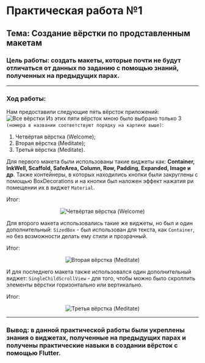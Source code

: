 # Практическая работа №1
## Тема: Создание вёрстки по продставленным макетам

### Цель работы: создать макеты, которые почти не будут отличаться от данных по заданию с помощью знаний, полученных на предыдущих парах.
____
### Ход работы:
Нам предоставили следующие пять вёрсток приложений:
![Все вёрстки](/project_photos/all.png "Все вёрстки")
Из этих пяти вёрсток мною было выбрано только 3 `(номера в названии соответствуют порядку на картике выше)`:
1. Четвёртая вёрстка (Welcome);
2. Вторая вёрстка (Meditate);
3. Третья вёрстка (Meditate).

Для первого макета были использованы такие виджеты как: __Container, InkWell, Scaffold, SafeArea, Column, Row, Padding, Expanded, Image и др__. Также контейнеры, в которых находились кнопки были закруглены с помощью BoxDecorations и на кнопки был наложен эффект нажатия ри помещении их в виджет `Material`.

Итог:
<p align="center">
  <img src="/project_photos/layout1.jpg" alt="Четвёртая вёрстка (Welcome)"/>
</p>

Для второго макета использовались такие же виджеты, но был и один дополнительный: `SizedBox` - был использован для текста, как `Container`, но без возможности делать  ему стили и прозрачный.

Итог:
<p align="center">
  <img src="/project_photos/layout2.jpg" alt="Вторая вёрстка (Meditate)"/>
</p>

И для последнего макета также использовался один дополнительный виджет: `SingleChildScrollView` - для того, чтобы можно было скроллить элементы вёрстки горизонтально или вертикально.

Итог:
<p align="center">
  <img src="/project_photos/layout3.jpg" alt="Третья вёрстка (Meditate)"/>
</p>

____
### Вывод: в данной практической работы были укреплены знания о виджетах, полученные на предыдущих парах и получены практические навыки в создании вёрсток с помощью Flutter.
